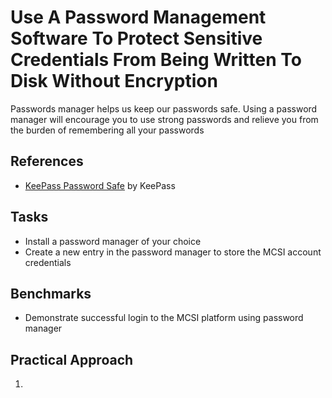 # Use A Password Management Software To Protect Sensitive Credentials From Being Written To Disk Without Encryption
Passwords manager helps us keep our passwords safe. Using a password manager will encourage you to use strong passwords and relieve you from the burden of remembering all your passwords

## References
- [KeePass Password Safe](https://keepass.info/) by KeePass

## Tasks
- Install a password manager of your choice
- Create a new entry in the password manager to store the MCSI account credentials


## Benchmarks
- Demonstrate successful login to the MCSI platform using password manager


## Practical Approach
1. 

